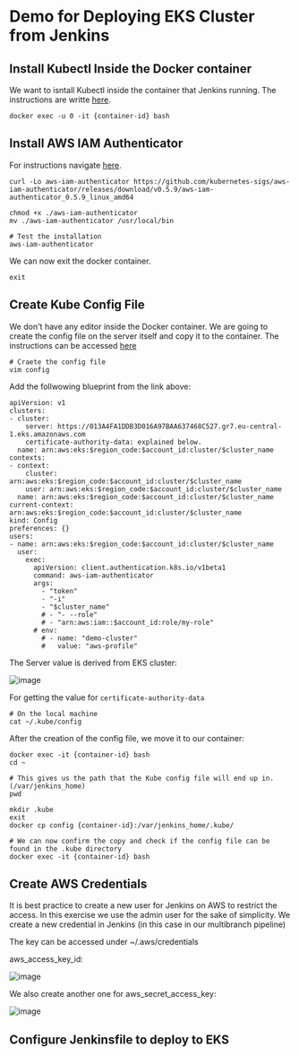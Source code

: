 # Demo for Deploying EKS Cluster from Jenkins

## Install Kubectl Inside the Docker container

We want to isntall Kubectl inside the container that Jenkins running. The instructions are writte [here](https://kubernetes.io/docs/tasks/tools/install-kubectl-linux/).

    docker exec -u 0 -it {container-id} bash
  
## Install AWS IAM Authenticator

For instructions navigate [here](https://docs.aws.amazon.com/eks/latest/userguide/install-aws-iam-authenticator.html).

    curl -Lo aws-iam-authenticator https://github.com/kubernetes-sigs/aws-iam-authenticator/releases/download/v0.5.9/aws-iam-authenticator_0.5.9_linux_amd64
  
    chmod +x ./aws-iam-authenticator
    mv ./aws-iam-authenticator /usr/local/bin
    
    # Test the installation
    aws-iam-authenticator

We can now exit the docker container.

    exit
    
## Create Kube Config File
We don't have any editor inside the Docker container. We are going to create the config file on the server itself and copy it to the container.
The instructions can be accessed [here](https://docs.aws.amazon.com/eks/latest/userguide/create-kubeconfig.html)
    
    # Craete the config file
    vim config
    
Add the follwowing blueprint from the link above:

    apiVersion: v1
    clusters:
    - cluster:
        server: https://013A4FA1DDB3D016A97BAA637468C527.gr7.eu-central-1.eks.amazonaws.com
        certificate-authority-data: explained below.
      name: arn:aws:eks:$region_code:$account_id:cluster/$cluster_name
    contexts:
    - context:
        cluster: arn:aws:eks:$region_code:$account_id:cluster/$cluster_name
        user: arn:aws:eks:$region_code:$account_id:cluster/$cluster_name
      name: arn:aws:eks:$region_code:$account_id:cluster/$cluster_name
    current-context: arn:aws:eks:$region_code:$account_id:cluster/$cluster_name
    kind: Config
    preferences: {}
    users:
    - name: arn:aws:eks:$region_code:$account_id:cluster/$cluster_name
      user:
        exec:
          apiVersion: client.authentication.k8s.io/v1beta1
          command: aws-iam-authenticator
          args:
            - "token"
            - "-i"
            - "$cluster_name"
            # - "- --role"
            # - "arn:aws:iam::$account_id:role/my-role"
          # env:
            # - name: "demo-cluster"
            #   value: "aws-profile"

The Server value is derived from EKS cluster:

![image](https://user-images.githubusercontent.com/18715119/234370588-46a1b626-0407-4a8c-8050-5099477a52af.png)

For getting the value for `certificate-authority-data`

    # On the local machine
    cat ~/.kube/config
    
After the creation of the config file, we move it to our container:
    
    docker exec -it {container-id} bash
    cd ~
    
    # This gives us the path that the Kube config file will end up in. (/var/jenkins_home)
    pwd
    
    mkdir .kube
    exit
    docker cp config {container-id}:/var/jenkins_home/.kube/
    
    # We can now confirm the copy and check if the config file can be found in the .kube directory
    docker exec -it {container-id} bash
    
## Create AWS Credentials

It is best practice to create a new user for Jenkins on AWS to restrict the access. In this exercise we use the admin user for the sake of simplicity. We create a new credential in Jenkins (in this case in our multibranch pipeline)

The key can be accessed under ~/.aws/credentials

aws_access_key_id:

![image](https://user-images.githubusercontent.com/18715119/234788969-79c90687-781a-4377-97ba-999177ea179f.png)

We also create another one for aws_secret_access_key:

![image](https://user-images.githubusercontent.com/18715119/234789293-d297dd4d-2f56-437a-8654-cbc4ef7da944.png)

## Configure Jenkinsfile to deploy to EKS
